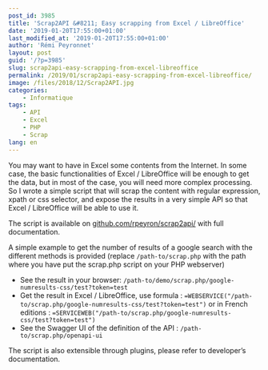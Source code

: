 ```yaml
---
post_id: 3985
title: 'Scrap2API &#8211; Easy scrapping from Excel / LibreOffice'
date: '2019-01-20T17:55:00+01:00'
last_modified_at: '2019-01-20T17:55:00+01:00'
author: 'Rémi Peyronnet'
layout: post
guid: '/?p=3985'
slug: scrap2api-easy-scrapping-from-excel-libreoffice
permalink: /2019/01/scrap2api-easy-scrapping-from-excel-libreoffice/
image: /files/2018/12/Scrap2API.jpg
categories:
    - Informatique
tags:
    - API
    - Excel
    - PHP
    - Scrap
lang: en
---
```


You may want to have in Excel some contents from the Internet. In some case, the basic functionalities of Excel / LibreOffice will be enough to get the data, but in most of the case, you will need more complex processing. So I wrote a simple script that will scrap the content with regular expression, xpath or css selector, and expose the results in a very simple API so that Excel / LibreOffice will be able to use it.

The script is available on [github.com/rpeyron/scrap2api/](https://github.com/rpeyron/scrap2api/) with full documentation.

A simple example to get the number of results of a google search with the different methods is provided (replace `/path-to/scrap.php` with the path where you have put the scrap.php script on your PHP webserver)

- See the result in your browser: `/path-to/demo/scrap.php/google-numresults-css/test?token=test`
- Get the result in Excel / LibreOffice, use formula : `=WEBSERVICE("/path-to/scrap.php/google-numresults-css/test?token=test")` or in French editions : `=SERVICEWEB("/path-to/scrap.php/google-numresults-css/test?token=test")`
- See the Swagger UI of the definition of the API : `/path-to/scrap.php/openapi-ui`

The script is also extensible through plugins, please refer to developer’s documentation.